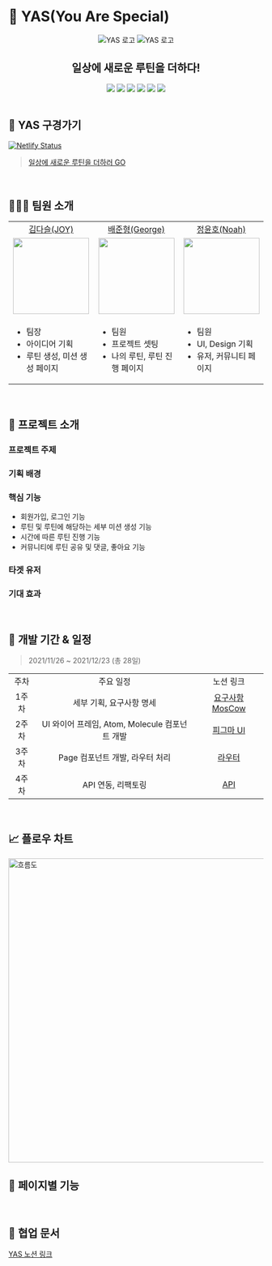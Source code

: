 # 💫 YAS(You Are Special)

<div align="center">
  <img src='https://images.zenhubusercontent.com/619b9f736adb7d25a30e500d/fb2a2530-2088-4abf-9e97-f8cafc4f138b' alt='YAS 로고'/>
  <img src='https://images.zenhubusercontent.com/619b9f736adb7d25a30e500d/ede2b5f0-ece6-496f-8bf5-7bda74086950' alt='YAS 로고' />

  <h2>일상에 새로운 루틴을 더하다!</h2>
  
  <img src="https://img.shields.io/badge/React-v17.0.2-61dafb?logo=React"/>
  <img src="https://img.shields.io/badge/Typescript-v4.1.2-3178c6?logo=typescript"/>
  <img src="https://img.shields.io/badge/Redux-v4.1.2-764abc?logo=Redux"/>

  <img src="https://img.shields.io/badge/Storybook-v6.4.9-ff4785?logo=Storybook"/>
  <img src="https://img.shields.io/badge/axios-v0.24.0-671CDE"/>
  <img src="https://img.shields.io/badge/ReactRouterDom-v5.3.0-671CDE?logo=ReactRouter"/>
</div>

</br>

## 👀 YAS 구경가기

[![Netlify Status](https://api.netlify.com/api/v1/badges/33eae5cf-8244-4f93-a6fb-39b9a165100b/deploy-status)](https://app.netlify.com/sites/hungry-boyd-fb4c8d/deploys)

> [일상에 새로운 루틴을 더하러 GO](https://was-yas.netlify.app/)

</br>

## 🧑🏻‍💻 팀원 소개

<table>

  <tr align="center">
    <td><a href="https://github.com/dasssseul">김다슬(JOY)</a></td>
    <td><a href="https://github.com/Junhyeong-B">배준형(George)</a></td>
    <td><a href="https://github.com/younoah">정윤호(Noah)</a></td>
  </tr>

  <tr align="center">
    <td><img src="https://user-images.githubusercontent.com/77623643/147047795-e8e64f10-34e9-4b5c-801d-3eca7ca39c68.png" width="150px"/></td>
    <td><img src="https://user-images.githubusercontent.com/77623643/147047809-36e1d41d-42af-4953-b8a7-3619c88d5491.png"  width="150px"/></td>
    <td><img src="https://user-images.githubusercontent.com/77623643/147047817-051405e1-df34-4ea5-b9d0-cfc2ca0d6034.png" width="150px"/></td>
  </tr>

  <tr>
  <td><ul><li>팀장</li><li>아이디어 기획</li><li>루틴 생성, 미션 생성 페이지</li></ul></td>
  <td><ul><li>팀원</li><li>프로젝트 셋팅</li><li>나의 루틴, 루틴 진행 페이지</li></ul></td>
  <td><ul><li>팀원</li><li>UI, Design 기획</li><li>유저, 커뮤니티 페이지</li></ul></td>
  </tr>

</table>

<br />

## 📌 프로젝트 소개

### 프로젝트 주제

### 기획 배경

### 핵심 기능

- 회원가입, 로그인 기능
- 루틴 및 루틴에 해당하는 세부 미션 생성 기능
- 시간에 따른 루틴 진행 기능
- 커뮤니티에 루틴 공유 및 댓글, 좋아요 기능

### 타겟 유저

### 기대 효과

</br>

## 📅 개발 기간 & 일정

> 2021/11/26 ~ 2021/12/23 (총 28일)

<table>

  <tr align="center">
    <td>주차</td>
    <td>주요 일정</td>
    <td>노션 링크</td>
  </tr>

  <tr align="center">
    <td>1주차</td>
    <td>세부 기획, 요구사항 명세</td>
    <td><a href="https://backend-devcourse.notion.site/MosCow-6268b00d390548c8aaab5d787837a424">요구사항 MosCow</a></td>
  </tr>
    <tr align="center">
    <td>2주차</td>
    <td>UI 와이어 프레임, Atom, Molecule 컴포넌트 개발</td>
    <td><a href="https://www.figma.com/file/IODl7OQQ8y13wJNjyfM8CM/Free-8%2C000%2B-Icons-(Community)?node-id=504%3A2">피그마 UI</a></td>
  </tr>
    <tr align="center">
    <td>3주차</td>
    <td>Page 컴포넌트 개발, 라우터 처리</td>
    <td><a href="https://backend-devcourse.notion.site/d3a794ad57b545a5bd62296c7ec871d4">라우터</a></td>
  </tr>
    <tr align="center">
    <td>4주차</td>
    <td>API 연동, 리팩토링</td>
    <td><a href="https://backend-devcourse.notion.site/API-0b8de81cb2df4f07b7aee00194ce6ddd">API</a></td>
  </tr>

</table>

</br>

## 📈 플로우 차트

<img width="600" alt="흐름도" src="https://user-images.githubusercontent.com/77623643/147051348-773c34b3-b2aa-4dbf-9791-13e31c891fd0.png">

</br>

## 🔎 페이지별 기능

</br>

## 📝 협업 문서

[YAS 노션 링크](https://backend-devcourse.notion.site/fab7876021924fb79076c749f9aeee16)

